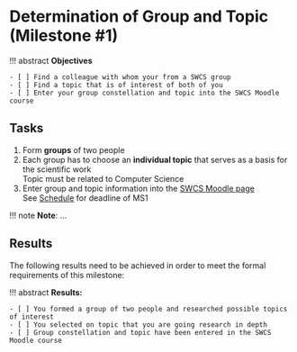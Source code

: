 # Determination of Group and Topic (Milestone #1)

!!! abstract
    **Objectives**

    - [ ] Find a colleague with whom your from a SWCS group
    - [ ] Find a topic that is of interest of both of you
    - [ ] Enter your group constellation and topic into the SWCS Moodle course


## Tasks

1. Form **groups** of two people
2. Each group has to choose an **individual topic** that serves as a basis for the scientific work  
    Topic must be related to Computer Science
3. Enter group and topic information into the [SWCS Moodle page]()  
    See [Schedule](schedule.md) for deadline of MS1

!!! note
    **Note**: ...



## Results

The following results need to be achieved in order to meet the formal requirements of this milestone:

!!! abstract
    __Results:__

    - [ ] You formed a group of two people and researched possible topics of interest
    - [ ] You selected on topic that you are going research in depth
    - [ ] Group constellation and topic have been entered in the SWCS Moodle course